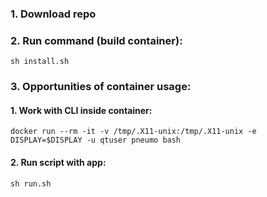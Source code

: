 ### 1. Download repo

### 2. Run command (build container):
```
sh install.sh
```

### 3. Opportunities of container usage:

#### 1. Work with CLI inside container:

```
docker run --rm -it -v /tmp/.X11-unix:/tmp/.X11-unix -e DISPLAY=$DISPLAY -u qtuser pneumo bash
```

#### 2. Run script with app: 

```
sh run.sh
```